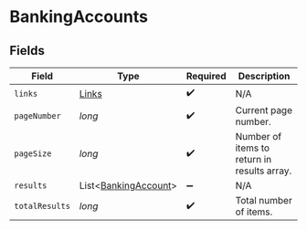 # BankingAccounts


## Fields

| Field                                                         | Type                                                          | Required                                                      | Description                                                   |
| ------------------------------------------------------------- | ------------------------------------------------------------- | ------------------------------------------------------------- | ------------------------------------------------------------- |
| `links`                                                       | [Links](../../models/shared/Links.md)                         | :heavy_check_mark:                                            | N/A                                                           |
| `pageNumber`                                                  | *long*                                                        | :heavy_check_mark:                                            | Current page number.                                          |
| `pageSize`                                                    | *long*                                                        | :heavy_check_mark:                                            | Number of items to return in results array.                   |
| `results`                                                     | List<[BankingAccount](../../models/shared/BankingAccount.md)> | :heavy_minus_sign:                                            | N/A                                                           |
| `totalResults`                                                | *long*                                                        | :heavy_check_mark:                                            | Total number of items.                                        |